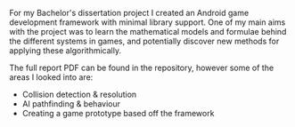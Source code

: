 For my Bachelor's dissertation project I created an Android game development framework with minimal library support. One of my main aims with the project was to learn the mathematical models and formulae behind the different systems in games, and potentially discover new methods for applying these algorithmically.

The full report PDF can be found in the repository, however some of the areas I looked into are:

* Collision detection & resolution
* AI pathfinding & behaviour
* Creating a game prototype based off the framework
